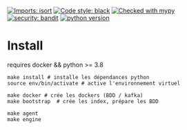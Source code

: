 

[![Imports: isort](https://img.shields.io/badge/%20imports-isort-%231674b1?style=flat&labelColor=ef8336)](https://pycqa.github.io/isort/)
[![Code style: black](https://img.shields.io/badge/code%20style-black-000000.svg)](https://github.com/psf/black)
[![Checked with mypy](http://www.mypy-lang.org/static/mypy_badge.svg)](http://mypy-lang.org/)
[![security: bandit](https://img.shields.io/badge/security-bandit-yellow.svg)](https://github.com/PyCQA/bandit)
[![python version](https://img.shields.io/badge/python-3.8-blue)](https://www.python.org/)

# Install

requires docker && python >= 3.8
```
make install # installe les dépendances python
source env/bin/activate # active l'environnement virtuel

make docker # crée les dockers (BDD / kafka)
make bootstrap  # crée les index, prépare les BDD

make agent
make engine

```

